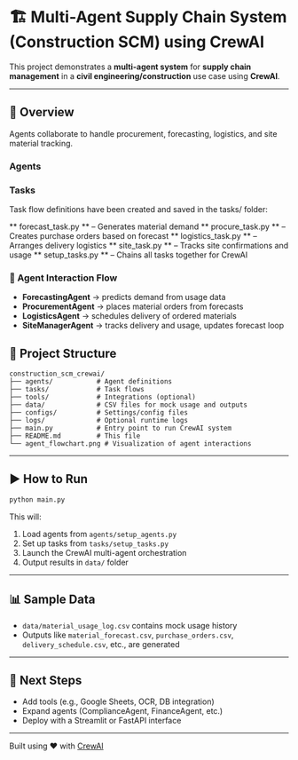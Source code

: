 # 🏗️ Multi-Agent Supply Chain System (Construction SCM) using CrewAI

This project demonstrates a **multi-agent system** for **supply chain management** in a **civil engineering/construction** use case using **CrewAI**.

---

## 📌 Overview

Agents collaborate to handle procurement, forecasting, logistics, and site material tracking.

### Agents

### Tasks
Task flow definitions have been created and saved in the tasks/ folder:

** forecast_task.py ** – Generates material demand
** procure_task.py ** – Creates purchase orders based on forecast
** logistics_task.py ** – Arranges delivery logistics
** site_task.py ** – Tracks site confirmations and usage
** setup_tasks.py ** – Chains all tasks together for CrewAI

### 🔄 Agent Interaction Flow

- **ForecastingAgent** → predicts demand from usage data
- **ProcurementAgent** → places material orders from forecasts
- **LogisticsAgent** → schedules delivery of ordered materials
- **SiteManagerAgent** → tracks delivery and usage, updates forecast loop

## 📁 Project Structure

```
construction_scm_crewai/
├── agents/           # Agent definitions
├── tasks/            # Task flows
├── tools/            # Integrations (optional)
├── data/             # CSV files for mock usage and outputs
├── configs/          # Settings/config files
├── logs/             # Optional runtime logs
├── main.py           # Entry point to run CrewAI system
├── README.md         # This file
└── agent_flowchart.png # Visualization of agent interactions
```

---

## ▶️ How to Run

```bash
python main.py
```

This will:
1. Load agents from `agents/setup_agents.py`
2. Set up tasks from `tasks/setup_tasks.py`
3. Launch the CrewAI multi-agent orchestration
4. Output results in `data/` folder

---

## 📊 Sample Data

- `data/material_usage_log.csv` contains mock usage history
- Outputs like `material_forecast.csv`, `purchase_orders.csv`, `delivery_schedule.csv`, etc., are generated

---

## 🚀 Next Steps

- Add tools (e.g., Google Sheets, OCR, DB integration)
- Expand agents (ComplianceAgent, FinanceAgent, etc.)
- Deploy with a Streamlit or FastAPI interface

---

Built using ❤️ with [CrewAI](https://github.com/joaomdmoura/crewAI)
